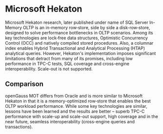 # Microsoft Hekaton<a name="EN-US_TOPIC_0257867323"></a>

Microsoft Hekaton research, later published under name of SQL Server In-Memory OLTP is an in-memory row‑store, side by side a disk-row‑store, designed to solve performance bottlenecks in OLTP scenarios. Among its key technologies are lock‑free data structures, Optimistic Concurrency Control \(OCC\) and natively compiled stored procedures. Also, a columnar index enables Hybrid Transactional and Analytical Processing \(HTAP\) analytical queries. However, Hekaton's implementation imposes significant limitations that detract from many of its promises, including low performance in TPC-C tests, SQL coverage and cross-engine interoperability. Scale-out is not supported.

## Comparison<a name="en-us_topic_0257713221_section994922522619"></a>

openGauss MOT differs from Oracle and is more similar to Microsoft Hekaton in that it is a memory-optimized row‑store that enables the best OLTP workload performance. While some key technologies are similar, lessons have been learned and the results are better – superb TPC-C performance with scale-up and scale-out support, high coverage and in the near future, seamless interoperability \(cross-engine queries and transactions\).

